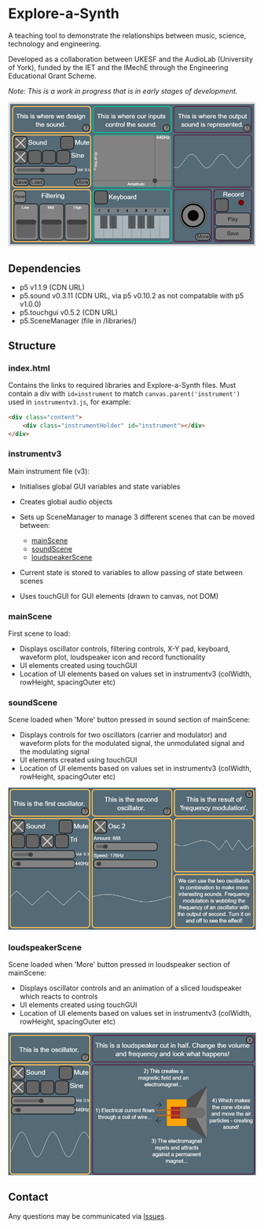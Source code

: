 # Explore-a-Synth
A teaching tool to demonstrate the relationships between music, science, technology and engineering. 

Developed as a collaboration between UKESF and the AudioLab (University of York), funded by the IET and the IMechE through the Engineering Educational Grant Scheme.

*Note: This is a work in progress that is in early stages of development.*

![The first scene of the Explore-a-Synth, showing the synthesiser controls, user pitch controls and plotted waveform.](img/mainScene.png)

## Dependencies
* p5 v1.1.9 (CDN URL)
* p5.sound v0.3.11 (CDN URL, via p5 v0.10.2 as not compatable with p5 v1.0.0)
* p5.touchgui v0.5.2 (CDN URL)
* p5.SceneManager (file in /libraries/)

## Structure
### index.html
Contains the links to required libraries and Explore-a-Synth files.
Must contain a div with `id=instrument` to match `canvas.parent('instrument')` used in `instrumentv3.js`, for example:
```html
<div class="content">
	<div class="instrumentHolder" id="instrument"></div>
</div>
```
### instrumentv3
Main instrument file (v3):
- Initialises global GUI variables and state variables
- Creates global audio objects
- Sets up SceneManager to manage 3 different scenes that can be moved between:

	* [mainScene](#mainScene)
	* [soundScene](#soundScene)
	* [loudspeakerScene](#loudspeakerScene)

- Current state is stored to variables to allow passing of state between scenes
- Uses touchGUI for GUI elements (drawn to canvas, not DOM)

### mainScene
First scene to load:
- Displays oscillator controls, filtering controls, X-Y pad, keyboard, waveform plot, loudspeaker icon and record functionality
- UI elements created using touchGUI
- Location of UI elements based on values set in instrumentv3 (colWidth, rowHeight, spacingOuter etc)

### soundScene
Scene loaded when 'More' button pressed in sound section of mainScene:
- Displays controls for two oscillators (carrier and modulator) and waveform plots for the modulated signal, the unmodulated signal and the modulating signal
- UI elements created using touchGUI
- Location of UI elements based on values set in instrumentv3 (colWidth, rowHeight, spacingOuter etc)

![The second scene of the Explore-a-Synth, showing the synthesiser controls for the two oscillators used in frequency modulation synthesis.](img/soundScene.png)

### loudspeakerScene
Scene loaded when 'More' button pressed in loudspeaker section of mainScene:
- Displays oscillator controls and an animation of a sliced loudspeaker which reacts to controls
- UI elements created using touchGUI
- Location of UI elements based on values set in instrumentv3 (colWidth, rowHeight, spacingOuter etc)

![The third scene of the Explore-a-Synth, showing the synthesiser controls and responsive animated loudspeaker graphic.](img/loudspeakerScene.png)

## Contact
Any questions may be communicated via [Issues](https://github.com/tibbakoi/explore-a-synth/issues).
